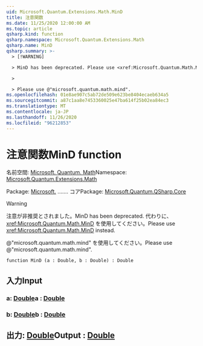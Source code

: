 ```yaml
---
uid: Microsoft.Quantum.Extensions.Math.MinD
title: 注意関数
ms.date: 11/25/2020 12:00:00 AM
ms.topic: article
qsharp.kind: function
qsharp.namespace: Microsoft.Quantum.Extensions.Math
qsharp.name: MinD
qsharp.summary: >-
  > [!WARNING]

  > MinD has been deprecated. Please use <xref:Microsoft.Quantum.Math.MinD> instead.

  >

  > Please use @"microsoft.quantum.math.mind".
ms.openlocfilehash: 01e8ae907c5ab72de509e623be8404ecaeb634a5
ms.sourcegitcommit: a87c1aa8e7453360025e47ba614f25b02ea84ec3
ms.translationtype: MT
ms.contentlocale: ja-JP
ms.lasthandoff: 11/26/2020
ms.locfileid: "96212853"
---
```

# <a name="mind-function"></a><span data-ttu-id="a0e94-102">注意関数</span><span class="sxs-lookup"><span data-stu-id="a0e94-102">MinD function</span></span>

<span data-ttu-id="a0e94-103">名前空間: [Microsoft. Quantum. Math](xref:Microsoft.Quantum.Extensions.Math)</span><span class="sxs-lookup"><span data-stu-id="a0e94-103">Namespace: [Microsoft.Quantum.Extensions.Math](xref:Microsoft.Quantum.Extensions.Math)</span></span>

<span data-ttu-id="a0e94-104">Package: [Microsoft.](https://nuget.org/packages/Microsoft.Quantum.QSharp.Core) ....... コア</span><span class="sxs-lookup"><span data-stu-id="a0e94-104">Package: [Microsoft.Quantum.QSharp.Core](https://nuget.org/packages/Microsoft.Quantum.QSharp.Core)</span></span>


> [!WARNING]
> <span data-ttu-id="a0e94-105">注意が非推奨とされました。</span><span class="sxs-lookup"><span data-stu-id="a0e94-105">MinD has been deprecated.</span></span> <span data-ttu-id="a0e94-106">代わりに、<xref:Microsoft.Quantum.Math.MinD> を使用してください。</span><span class="sxs-lookup"><span data-stu-id="a0e94-106">Please use <xref:Microsoft.Quantum.Math.MinD> instead.</span></span>
>
> <span data-ttu-id="a0e94-107">@"microsoft.quantum.math.mind" を使用してください。</span><span class="sxs-lookup"><span data-stu-id="a0e94-107">Please use @"microsoft.quantum.math.mind".</span></span>



```qsharp
function MinD (a : Double, b : Double) : Double
```


## <a name="input"></a><span data-ttu-id="a0e94-108">入力</span><span class="sxs-lookup"><span data-stu-id="a0e94-108">Input</span></span>

### <a name="a--double"></a><span data-ttu-id="a0e94-109">a: [Double](xref:microsoft.quantum.lang-ref.double)</span><span class="sxs-lookup"><span data-stu-id="a0e94-109">a : [Double](xref:microsoft.quantum.lang-ref.double)</span></span>




### <a name="b--double"></a><span data-ttu-id="a0e94-110">b: [Double](xref:microsoft.quantum.lang-ref.double)</span><span class="sxs-lookup"><span data-stu-id="a0e94-110">b : [Double](xref:microsoft.quantum.lang-ref.double)</span></span>





## <a name="output--double"></a><span data-ttu-id="a0e94-111">出力: [Double](xref:microsoft.quantum.lang-ref.double)</span><span class="sxs-lookup"><span data-stu-id="a0e94-111">Output : [Double](xref:microsoft.quantum.lang-ref.double)</span></span>

